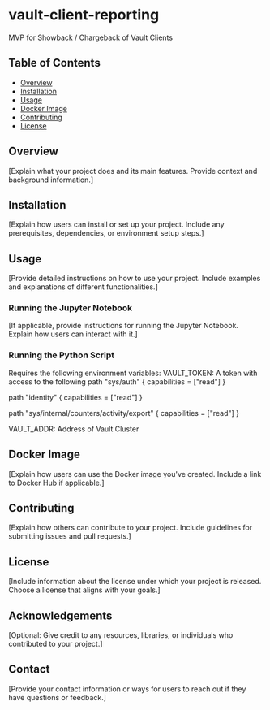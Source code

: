 # vault-client-reporting
MVP for Showback / Chargeback of Vault Clients

## Table of Contents
- [Overview](#overview)
- [Installation](#installation)
- [Usage](#usage)
- [Docker Image](#docker-image)
- [Contributing](#contributing)
- [License](#license)

## Overview
[Explain what your project does and its main features. Provide context and background information.]

## Installation
[Explain how users can install or set up your project. Include any prerequisites, dependencies, or environment setup steps.]

## Usage
[Provide detailed instructions on how to use your project. Include examples and explanations of different functionalities.]

### Running the Jupyter Notebook
[If applicable, provide instructions for running the Jupyter Notebook. Explain how users can interact with it.]

### Running the Python Script
Requires the following environment variables:
VAULT_TOKEN: A token with access to the following 
path "sys/auth" {
  capabilities = ["read"]
}

path "identity" {
  capabilities = ["read"]
}

path "sys/internal/counters/activity/export" {
  capabilities = ["read"]
}

VAULT_ADDR: Address of Vault Cluster


## Docker Image
[Explain how users can use the Docker image you've created. Include a link to Docker Hub if applicable.]

## Contributing
[Explain how others can contribute to your project. Include guidelines for submitting issues and pull requests.]

## License
[Include information about the license under which your project is released. Choose a license that aligns with your goals.]

## Acknowledgements
[Optional: Give credit to any resources, libraries, or individuals who contributed to your project.]

## Contact
[Provide your contact information or ways for users to reach out if they have questions or feedback.]